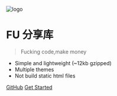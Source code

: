 ![logo](_media/icon.svg)

# FU 分享库

> Fucking code,make money

* Simple and lightweight (~12kb gzipped)
* Multiple themes
* Not build static html files

[GitHub](https://github.com/docsifyjs/docsify/)
[Get Started](#quick-start)
